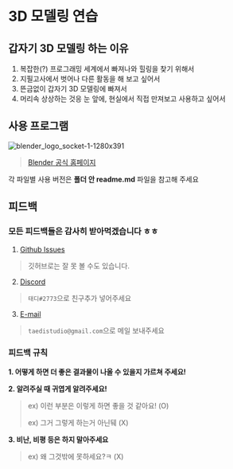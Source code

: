 # 3D 모델링 연습

## 갑자기 3D 모델링 하는 이유
1. 복잡한(?) 프로그래밍 세계에서 빠져나와 힐링을 찾기 위해서
2. 지필고사에서 벗어나 다른 활동을 해 보고 싶어서
3. 뜬금없이 갑자기 3D 모델링에 빠져서
4. 머리속 상상하는 것응 눈 앞에, 현실에서 직접 만져보고 사용하고 싶어서

## 사용 프로그램
![blender_logo_socket-1-1280x391](https://user-images.githubusercontent.com/42382793/114299822-572bfe80-9af8-11eb-90aa-a5ba2a95a348.png)
> [Blender 공식 홈페이지](https://www.blender.org/)

각 파일별 사용 버전은 **폴더 안 readme.md** 파일을 참고해 주세요

## 피드백
### 모든 피드백들은 감사히 받아먹겠습니다 ㅎㅎ

1. [Github Issues](https://github.com/taedi/3D-Modeling-Practice/issues)
> 깃허브로는 잘 못 볼 수도 있습니다.
2. [Discord](https://discord.com/)
> `태디#2773`으로 친구추가 넣어주세요
3. [E-mail](mailto:taedistudio@gmail.com)
> `taedistudio@gmail.com`으로 메일 보내주세요

### 피드백 규칙
**1. 어떻게 하면 더 좋은 결과물이 나올 수 있을지 가르쳐 주세요!**

**2. 알려주실 때 귀엽게 알려주세요!**
> ex) 이런 부분은 이렇게 하면 좋을 것 같아요! (O)
> 
> ex) 그거 그렇게 하는거 아닌뒈 (X)

**3. 비난, 비평 등은 하지 말아주세요**
> ex) 왜 그것밖에 못하세요?ㅋ (X)
